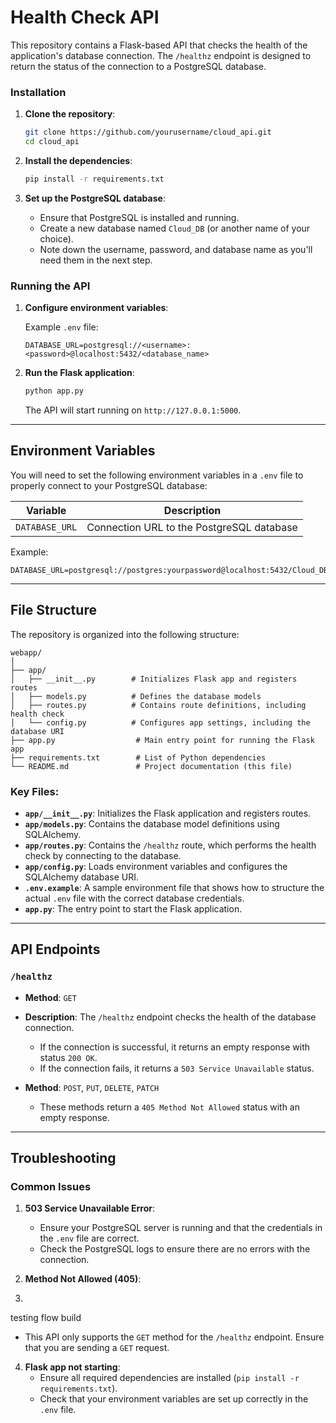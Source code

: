 
# Health Check API

This repository contains a Flask-based API that checks the health of the application's database connection. The `/healthz` endpoint is designed to return the status of the connection to a PostgreSQL database.

### Installation

1. **Clone the repository**:
   ```bash
   git clone https://github.com/yourusername/cloud_api.git
   cd cloud_api
   ```

2. **Install the dependencies**:
   ```bash
   pip install -r requirements.txt
   ```

3. **Set up the PostgreSQL database**:
   - Ensure that PostgreSQL is installed and running.
   - Create a new database named `Cloud_DB` (or another name of your choice).
   - Note down the username, password, and database name as you'll need them in the next step.

### Running the API

1. **Configure environment variables**:

   Example `.env` file:
   ```
   DATABASE_URL=postgresql://<username>:<password>@localhost:5432/<database_name>
   ```

2. **Run the Flask application**:
   ```bash
   python app.py
   ```

   The API will start running on `http://127.0.0.1:5000`.

---

## Environment Variables

You will need to set the following environment variables in a `.env` file to properly connect to your PostgreSQL database:

| Variable       | Description                                  |
|----------------|----------------------------------------------|
| `DATABASE_URL` | Connection URL to the PostgreSQL database     |

Example:

```
DATABASE_URL=postgresql://postgres:yourpassword@localhost:5432/Cloud_DB
```

---

## File Structure

The repository is organized into the following structure:

```
webapp/
│
├── app/
│   ├── __init__.py        # Initializes Flask app and registers routes
│   ├── models.py          # Defines the database models
│   ├── routes.py          # Contains route definitions, including health check
│   └── config.py          # Configures app settings, including the database URI
├── app.py                  # Main entry point for running the Flask app
├── requirements.txt        # List of Python dependencies
└── README.md               # Project documentation (this file)
```

### Key Files:

- **`app/__init__.py`**: Initializes the Flask application and registers routes.
- **`app/models.py`**: Contains the database model definitions using SQLAlchemy.
- **`app/routes.py`**: Contains the `/healthz` route, which performs the health check by connecting to the database.
- **`app/config.py`**: Loads environment variables and configures the SQLAlchemy database URI.
- **`.env.example`**: A sample environment file that shows how to structure the actual `.env` file with the correct database credentials.
- **`app.py`**: The entry point to start the Flask application.

---

## API Endpoints

### `/healthz`

- **Method**: `GET`
- **Description**: The `/healthz` endpoint checks the health of the database connection.
  - If the connection is successful, it returns an empty response with status `200 OK`.
  - If the connection fails, it returns a `503 Service Unavailable` status.
  
- **Method**: `POST`, `PUT`, `DELETE`, `PATCH`
  - These methods return a `405 Method Not Allowed` status with an empty response.

---

## Troubleshooting

### Common Issues

1. **503 Service Unavailable Error**:
   - Ensure your PostgreSQL server is running and that the credentials in the `.env` file are correct.
   - Check the PostgreSQL logs to ensure there are no errors with the connection.

2. **Method Not Allowed (405)**:
3. 

testing flow build
   - This API only supports the `GET` method for the `/healthz` endpoint. Ensure that you are sending a `GET` request.

4. **Flask app not starting**:
   - Ensure all required dependencies are installed (`pip install -r requirements.txt`).
   - Check that your environment variables are set up correctly in the `.env` file.
